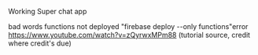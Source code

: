 Working Super chat app 


bad words functions not deployed "firebase deploy --only functions"error
https://www.youtube.com/watch?v=zQyrwxMPm88  (tutorial source, credit where credit's due)
